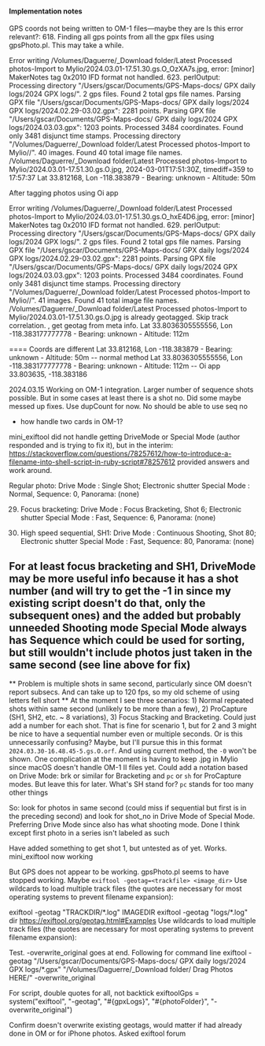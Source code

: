 #### Implementation notes

GPS coords not being written to OM-1 files—maybe they are
Is this error relevant?: 618. Finding all gps points from all the gpx files using gpsPhoto.pl. This may take a while.

Error writing /Volumes/Daguerre/\_Download folder/Latest Processed photos-Import to Mylio/2024.03.01-17.51.30.gs.O_OzXA7s.jpg,
error: [minor] MakerNotes tag 0x2010 IFD format not handled. 623. perlOutput:
Processing directory "/Users/gscar/Documents/GPS-Maps-docs/ GPX daily logs/2024 GPX logs/". 2 gps files.
Found 2 total gps file names.
Parsing GPX file "/Users/gscar/Documents/GPS-Maps-docs/ GPX daily logs/2024 GPX logs/2024.02.29-03.02.gpx": 2281 points.
Parsing GPX file "/Users/gscar/Documents/GPS-Maps-docs/ GPX daily logs/2024 GPX logs/2024.03.03.gpx": 1203 points.
Processed 3484 coordinates.
Found only 3481 disjunct time stamps.
Processing directory "/Volumes/Daguerre/\_Download folder/Latest Processed photos-Import to Mylio//". 40 images.
Found 40 total image file names.
/Volumes/Daguerre/\_Download folder/Latest Processed photos-Import to Mylio/2024.03.01-17.51.30.gs.O.jpg, 2024-03-01T17:51:30Z, timediff=359 to 17:57:37
Lat 33.812168, Lon -118.383879 - Bearing: unknown - Altitude: 50m

After tagging photos using Oi app

Error writing /Volumes/Daguerre/\_Download folder/Latest Processed photos-Import to Mylio/2024.03.01-17.51.30.gs.O_hxE4D6.jpg,
error: [minor] MakerNotes tag 0x2010 IFD format not handled. 629. perlOutput:
Processing directory "/Users/gscar/Documents/GPS-Maps-docs/ GPX daily logs/2024 GPX logs/". 2 gps files.
Found 2 total gps file names.
Parsing GPX file "/Users/gscar/Documents/GPS-Maps-docs/ GPX daily logs/2024 GPX logs/2024.02.29-03.02.gpx": 2281 points.
Parsing GPX file "/Users/gscar/Documents/GPS-Maps-docs/ GPX daily logs/2024 GPX logs/2024.03.03.gpx": 1203 points.
Processed 3484 coordinates.
Found only 3481 disjunct time stamps.
Processing directory "/Volumes/Daguerre/\_Download folder/Latest Processed photos-Import to Mylio//". 41 images.
Found 41 total image file names.
/Volumes/Daguerre/\_Download folder/Latest Processed photos-Import to Mylio/2024.03.01-17.51.30.gs.O.jpg is already geotagged.
Skip track correlation.
, get geotag from meta info.
Lat 33.8036305555556, Lon -118.383177777778 - Bearing: unknown - Altitude: 112m

====
Coords are different
Lat 33.812168, Lon -118.383879 - Bearing: unknown - Altitude: 50m -- normal method
Lat 33.8036305555556, Lon -118.383177777778 - Bearing: unknown - Altitude: 112m -- Oi app
33.803635, -118.383186

2024.03.15 Working on OM-1 integration. Larger number of sequence shots possible. But in some cases at least there is a shot no. Did some maybe messed up fixes. Use dupCount for now. No should be able to use seq no

- how handle two cards in OM-1?

mini_exiftool did not handle getting DriveMode or Special Mode (author responded and is trying to fix it), but in the interim: https://stackoverflow.com/questions/78257612/how-to-introduce-a-filename-into-shell-script-in-ruby-script#78257612 provided answers and work around.

Regular photo:
Drive Mode : Single Shot; Electronic shutter
Special Mode : Normal, Sequence: 0, Panorama: (none)

29. Focus bracketing:
    Drive Mode : Focus Bracketing, Shot 6; Electronic shutter
    Special Mode : Fast, Sequence: 6, Panorama: (none)

30. High speed sequential, SH1:
    Drive Mode : Continuous Shooting, Shot 80; Electronic shutter
    Special Mode : Fast, Sequence: 80, Panorama: (none)

For at least focus bracketing and SH1, DriveMode may be more useful info because it has a shot number (and will try to get the -1 in since my existing script doesn't do that, only the subsequent ones) and the added but probably unneeded Shooting mode
Special Mode always has Sequence which could be used for sorting, but still wouldn't include photos just taken in the same second (see line above for fix)
--
** Problem is multiple shots in same second, particularly since OM doesn't report subsecs. And can take up to 120 fps, so my old scheme of using letters fell short **
At the moment I see three scenarios: 1) Normal repeated shots within same second (unlikely to be more than a few), 2) ProCapture (SH1, SH2, etc. ~ 8 variations), 3) Focus Stacking and Bracketing.
Could just add a number for each shot. That is fine for scenario 1, but for 2 and 3 might be nice to have a sequential number even or multiple seconds. Or is this unnecessarily confusing? Maybe, but I'll pursue this in this format `2024.03.30-16.48.45-5.gs.O.orf`. And using current method, the `-0` won't be shown. One complication at the moment is having to keep .jpg in Mylio since macOS doesn't handle OM-1 II files yet.
Could add a notation based on Drive Mode: brk or similar for Bracketing and `pc` or `sh` for ProCapture modes. But leave this for later. What's SH stand for? `pc` stands for too many other things

So: look for photos in same second (could miss if sequential but first is in the preceding second) and look for shot_no in Drive Mode of Special Mode. Preferring Drive Mode since also has what shooting mode. Done I think except first photo in a series isn't labeled as such

Have added something to get shot 1, but untested as of yet. Works. mini_exiftool now working

But GPS does not appear to be working. gpsPhoto.pl seems to have stopped working. Maybe `exiftool -geotag=<trackfile> <image_dir>`
Use wildcards to load multiple track files (the quotes are necessary for most operating systems to prevent filename expansion):

exiftool -geotag "TRACKDIR/\*.log" IMAGEDIR
exiftool -geotag "logs/\*.log" dir https://exiftool.org/geotag.html#Examples
Use wildcards to load multiple track files (the quotes are necessary for most operating systems to prevent filename expansion):

Test. -overwrite_original goes at end. Following for command line
exiftool -geotag "/Users/gscar/Documents/GPS-Maps-docs/ GPX daily logs/2024 GPX logs/\*.gpx" "/Volumes/Daguerre/\_Download folder/ Drag Photos HERE/" -overwrite_original

For script, double quotes for all, not backtick
exiftoolGps = system("exiftool", "-geotag", "#{gpxLogs}", "#{photoFolder}", "-overwrite_original")

Confirm doesn't overwrite existing geotags, would matter if had already done in OM or for iPhone photos. Asked exiftool forum
